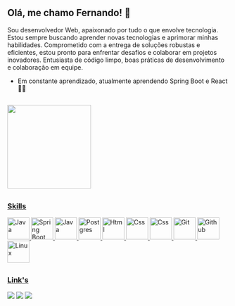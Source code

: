 ## Olá, me chamo Fernando! 👋


Sou desenvolvedor Web, apaixonado por tudo o que envolve tecnologia. Estou sempre buscando aprender novas tecnologias e aprimorar minhas habilidades. Comprometido com a entrega de soluções robustas e eficientes, estou pronto para enfrentar desafios e colaborar em projetos inovadores. Entusiasta de código limpo, boas práticas de desenvolvimento e colaboração em equipe.

- Em constante aprendizado, atualmente aprendendo Spring Boot e React 🧑‍💻

##
<div style="display: inline-block;">
  <a href="https://github.com/gnoatto01">
<!--   <img height="190em" src="https://my-git-stats-henriquecode.vercel.app/api?username=gnoatto01&show_icons=true&theme=cobalt&count_private=true"/> -->
  <img height="190em" src="https://my-git-stats-henriquecode.vercel.app/api/top-langs/?username=gnoatto01&layout=compact&theme=cobalt&show_icons=true&count_private=true"/>
</div>
    
##
### Skills

<div>
  <img title="Java" alt="Java"height="50em" src="https://skillicons.dev/icons?i=java">
  <img title="Spring Boot" alt="Spring Boot"height="50em" src="https://skillicons.dev/icons?i=spring">
  <img title="C" alt="Java"height="50em" src="https://skillicons.dev/icons?i=c">
  <img title="Postgresql" alt="Postgres" height="50em" src="https://skillicons.dev/icons?i=postgres">
  <img title="Html" alt="Html" height="50em" src="https://skillicons.dev/icons?i=html">
  <img title="Css" alt="Css" height="50em" src="https://skillicons.dev/icons?i=css">
  <img title="React" alt="Css" height="50em" src="https://skillicons.dev/icons?i=react">
  <img title="Git" alt="Git" height="50em" src="https://skillicons.dev/icons?i=git">
  <img title="Github" alt="Github" height="50em" src="https://skillicons.dev/icons?i=github">
  <img title="Linux" alt="Linux" height="50em" src="https://skillicons.dev/icons?i=linux">
</div>


##

### Link's


<div>
    <a title="Github"  href="https://github.com/gnoatto01" target="_blank"><img src="https://img.shields.io/badge/GitHub-100000?style=for-the-badge&logo=github&logoColor=white" target="_blank"></a>
    <a title="Gitlab"  href="https://gitlab.com/gnoatto01" target="_blank"><img src="https://img.shields.io/badge/GitLab-330F63?style=for-the-badge&logo=gitlab&logoColor=white" target="_blank"></a>
<!--     <a title="Linkedin"  href="https://www.linkedin.com/in/gnoatto01/" target="_blank"><img src="https://img.shields.io/badge/LinkedIn-0077B5?style=for-the-badge&logo=linkedin&logoColor=white" target="_blank"></a> -->
<!--     <a title="Site"  href="https://henriquecode.netlify.app/" target="_blank"><img src="https://img.shields.io/badge/website-000000?style=for-the-badge&logo=About.me&logoColor=white" target="_blank"></a> -->
    <a title="Instagram"  href="https://www.instagram.com/gnoatto.dev/" target="_blank"><img src="https://img.shields.io/badge/Instagram-E4405F?style=for-the-badge&logo=instagram&logoColor=white" target="_blank"></a>
<!--   <a  href="" target="_blank"><img src="https://img.shields.io/badge/WhatsApp-25D366?style=for-the-badge&logo=whatsapp&logoColor=white" target="_blank"></a> -->
<!--     <a href="" target="_blank"><img src="https://img.shields.io/badge/Discord-7289DA?style=for-the-badge&logo=discord&logoColor=white" target="_blank"></a> -->
<!--     <a href="" target="_blank"><img src="" target="_blank"></a> -->
<!--     <a href="" target="_blank"><img src="" target="_blank"></a> --> 
</div>




